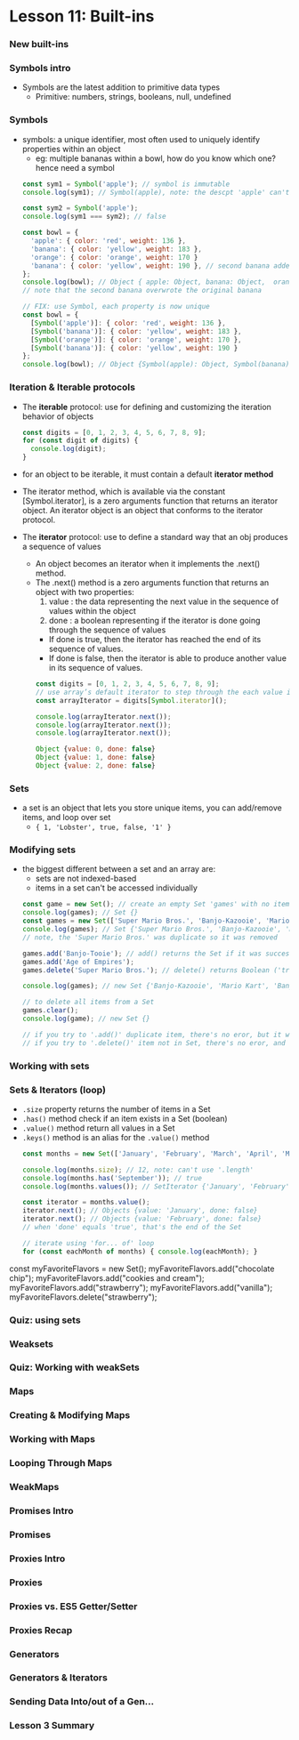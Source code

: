 # Lesson 11: Built-ins

### New built-ins
### Symbols intro
* Symbols are the latest addition to primitive data types
  * Primitive: numbers, strings, booleans, null, undefined

### Symbols
* symbols: a unique identifier, most often used to uniquely identify properties within an object
  * eg: multiple bananas within a bowl, how do you know which one? hence need a symbol
  ```js
  const sym1 = Symbol('apple'); // symbol is immutable
  console.log(sym1); // Symbol(apple), note: the descpt 'apple' can't be used to access symbol itself

  const sym2 = Symbol('apple');
  console.log(sym1 === sym2); // false

  const bowl = {
    'apple': { color: 'red', weight: 136 },
    'banana': { color: 'yellow', weight: 183 },
    'orange': { color: 'orange', weight: 170 }
    'banana': { color: 'yellow', weight: 190 }, // second banana added
  };
  console.log(bowl); // Object { apple: Object, banana: Object,  orange: Object }
  // note that the second banana overwrote the original banana

  // FIX: use Symbol, each property is now unique
  const bowl = {
    [Symbol('apple')]: { color: 'red', weight: 136 },
    [Symbol('banana')]: { color: 'yellow', weight: 183 },
    [Symbol('orange')]: { color: 'orange', weight: 170 },
    [Symbol('banana')]: { color: 'yellow', weight: 190 }
  };
  console.log(bowl); // Object {Symbol(apple): Object, Symbol(banana): Object, Symbol(orange): Object, Symbol(banana): Object}
  ```

### Iteration & Iterable protocols
* The **iterable** protocol: use for defining and customizing the iteration behavior of objects
  ```js
  const digits = [0, 1, 2, 3, 4, 5, 6, 7, 8, 9];
  for (const digit of digits) {
    console.log(digit);
  }
  ```
* for an object to be iterable, it must contain a default **iterator method**
* The iterator method, which is available via the constant [Symbol.iterator], is a zero arguments function that returns an iterator object. An iterator object is an object that conforms to the iterator protocol.

* The **iterator** protocol: use to define a standard way that an obj produces a sequence of values
  * An object becomes an iterator when it implements the .next() method.
  * The .next() method is a zero arguments function that returns an object with two properties:
    1. value : the data representing the next value in the sequence of values within the object
    2. done : a boolean representing if the iterator is done going through the sequence of values
      * If done is true, then the iterator has reached the end of its sequence of values.
      * If done is false, then the iterator is able to produce another value in its sequence of values.
    ```js
    const digits = [0, 1, 2, 3, 4, 5, 6, 7, 8, 9];
    // use array’s default iterator to step through the each value in the array.
    const arrayIterator = digits[Symbol.iterator]();

    console.log(arrayIterator.next());
    console.log(arrayIterator.next());
    console.log(arrayIterator.next());

    Object {value: 0, done: false}
    Object {value: 1, done: false}
    Object {value: 2, done: false}
    ```

### Sets
* a set is an object that lets you store unique items, you can add/remove items, and loop over set
  * `{ 1, 'Lobster', true, false, '1' }`

### Modifying sets
* the biggest different between a set and an array are:
  * sets are not indexed-based
  * items in a set can't be accessed individually
  ```js
  const game = new Set(); // create an empty Set 'games' with no items
  console.log(games); // Set {}
  const games = new Set(['Super Mario Bros.', 'Banjo-Kazooie', 'Mario Kart', 'Super Mario Bros.']);
  console.log(games); // Set {'Super Mario Bros.', 'Banjo-Kazooie', 'Mario Kart'}
  // note, the 'Super Mario Bros.' was duplicate so it was removed

  games.add('Banjo-Tooie'); // add() returns the Set if it was successfully added
  games.add('Age of Empires');
  games.delete('Super Mario Bros.'); // delete() returns Boolean ('true' or 'false')

  console.log(games); // new Set {'Banjo-Kazooie', 'Mario Kart', 'Banjo-Tooie', 'Age of Enpires'}

  // to delete all items from a Set
  games.clear();
  console.log(game); // new Set {}

  // if you try to '.add()' duplicate item, there's no eror, but it won't be added
  // if you try to '.delete()' item not in Set, there's no eror, and the Set remain unchanged
  ```

### Working with sets
### Sets & Iterators (loop)
* `.size` property returns the number of items in a Set
* `.has()` method check if an item exists in a Set (boolean)
* `.value()` method return all values in a Set
* `.keys()` method is an alias for the `.value()` method
  ```js
  const months = new Set(['January', 'February', 'March', 'April', 'May', 'June', 'July', 'August', 'September', 'October', 'November', 'December']);

  console.log(months.size); // 12, note: can't use '.length'
  console.log(months.has('September')); // true
  console.log(months.values()); // SetIterator {'January', 'February', 'March', 'April', 'May', 'June', 'July', 'August', 'September', 'October', 'November', 'December'}

  const iterator = months.value();
  iterator.next(); // Objects {value: 'January', done: false}
  iterator.next(); // Objects {value: 'February', done: false}
  // when 'done' equals 'true', that's the end of the Set

  // iterate using 'for... of' loop
  for (const eachMonth of months) { console.log(eachMonth); }

  ```
const myFavoriteFlavors = new Set();
myFavoriteFlavors.add("chocolate chip");
myFavoriteFlavors.add("cookies and cream");
myFavoriteFlavors.add("strawberry");
myFavoriteFlavors.add("vanilla");
myFavoriteFlavors.delete("strawberry");



### Quiz: using sets


### Weaksets


### Quiz: Working with weakSets


### Maps


### Creating & Modifying Maps


### Working with Maps


### Looping Through Maps


### WeakMaps


### Promises Intro


### Promises


### Proxies Intro


### Proxies


### Proxies vs. ES5 Getter/Setter


### Proxies Recap


### Generators


### Generators & Iterators


### Sending Data Into/out of a Gen...


### Lesson 3 Summary

